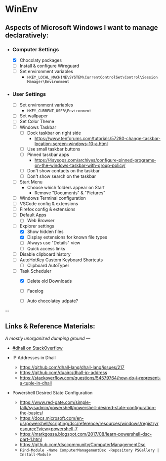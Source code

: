 # WinEnv


## Aspects of Microsoft Windows I want to manage declaratively:

- ### Computer Settings
    - [x] Chocolaty packages
    - [ ] Install & configure Wireguard
    - [ ] Set environment variables
        - `HKEY_LOCAL_MACHINE\SYSTEM\CurrentControlSet\Control\Session Manager\Environment`

- ### User Settings
    - [ ] Set environment variables
        - `HKEY_CURRENT_USER\Environment`
    - [ ] Set wallpaper
    - [ ] Set Color Theme
    - [ ] Windows Taskbar
        - [ ] Dock taskbar on right side
            - https://www.tenforums.com/tutorials/57280-change-taskbar-location-screen-windows-10-a.html
        - [ ] Use small taskbar buttons
        - [ ] Pinned taskbar apps
            - https://4sysops.com/archives/configure-pinned-programs-on-the-windows-taskbar-with-group-policy/
        - [ ] Don't show contacts on the taskbar
        - [ ] Don't show search on the taskbar
    - [ ] Start Menu
        - Choose which folders appear on Start
            -   Remove "Documents" & "Pictures"
    - [ ] Windows Terminal configuration
    - [ ] VSCode config & extensions
    - [ ] Firefox config & extensions
    - [ ] Default Apps
        - [ ] Web Browser
    - [ ] Explorer settings
        - [x] Show hidden files
        - [x] Display extensions for known file types
        - [ ] Always use "Details" view
        - [ ] Quick access links
    - [ ] Disable clipboard history
    - [ ] AutoHotKey Custom Keyboard Shortcuts
        - [ ] Clipboard AutoTyper
    - [ ] Task Scheduler
        - [x] Delete old Downloads
        - [ ]  Facelog
        - [ ]  Auto chocolatey udpate?




--
## Links & Reference Materials:
*A mostly unorganized dumping ground —*

- [#dhall on  StackOverflow](https://stackoverflow.com/questions/tagged/dhall)

- IP Addresses in Dhall
    - https://github.com/dhall-lang/dhall-lang/issues/217
    - https://github.com/duairc/dhall-ip-address
    - https://stackoverflow.com/questions/54579764/how-do-i-represent-a-tuple-in-dhall
    
- Powershell Desired State Configuration
    - https://www.red-gate.com/simple-talk/sysadmin/powershell/powershell-desired-state-configuration-the-basics/
    - https://docs.microsoft.com/en-us/powershell/scripting/dsc/reference/resources/windows/registryresource?view=powershell-7
    - https://markgossa.blogspot.com/2017/08/learn-powershell-dsc-part-1.html
    - https://github.com/dsccommunity/ComputerManagementDsc
    - `Find-Module -Name ComputerManagementDsc -Repository PSGallery | Install-Module`